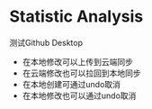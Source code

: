 # Statistic Analysis

测试Github Desktop
- 在本地修改可以上传到云端同步
- 在云端修改也可以拉回到本地同步
- 在本地创建可通过undo取消
- 在本地修改也可以通过undo取消
